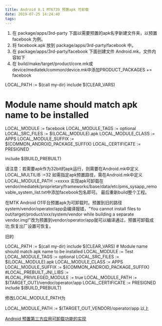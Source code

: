 ```yaml
---
title: Android 8.1 MT6739 预置apk 可卸载
date: 2019-07-25 14:24:40
tags:
---
```


1. 在 package/apps/3rd-party 下面以需要预置的apk名字新建文件夹，以预置 facebook 为例。
2. 将 facebook.apk 放到 package/apps/3rd-party/facebook 中。
3. 在 package/apps/3rd-party/facebook 下面创建文件 Android.mk，文件内容如下
4. 在 build/make/target/product/core.mk或device/mediatek/common/device.mk中添加PRODUCT_PACKAGES += facebook

LOCAL_PATH := $(call my-dir)
include $(CLEAR_VARS)
# Module name should match apk name to be installed
LOCAL_MODULE := facebook
LOCAL_MODULE_TAGS := optional
LOCAL_SRC_FILES := $(LOCAL_MODULE).apk
LOCAL_MODULE_CLASS := APPS
LOCAL_MODULE_SUFFIX := $(COMMON_ANDROID_PACKAGE_SUFFIX)
LOCAL_CERTIFICATE := PRESIGNED

include $(BUILD_PREBUILT)

请注意：若需要apk作为32bit的apk运行，则需要在Android.mk中定义
LOCAL_MULTILIB :=32
如需指定apk预置路径，需在Android.mk中定义LOCAL_MODULE_PATH :=xxxxx
实现apk可卸载在
vendor/mediatek/proprietary/frameworks/base/data/etc/pms_sysapp_removable_system_list.txt中添加facebook包名即可。
最后重新build整个工程。

在MTK Android O1平台预置apk为可卸载时。预置到旧的路径system/vendor/operator/app会编译报错，"You cannot install files to out/target/product/xxx/system/vendor while building a separate vendor.img!"改为预置到vendor/operator/app就可以编译通过，预置可卸载成功,恢复出厂设置可恢复。

旧的

LOCAL_PATH := $(call my-dir)
include $(CLEAR_VARS)
\# Module name should match apk name to be installed
LOCAL_MODULE := Test
LOCAL_MODULE_TAGS := optional
LOCAL_SRC_FILES := $(LOCAL_MODULE).apk
LOCAL_MODULE_CLASS := APPS
LOCAL_MODULE_SUFFIX := $(COMMON_ANDROID_PACKAGE_SUFFIX)
\#LOCAL_PREBUILT_JNI_LIBS := \
\#LOCAL_PRIVILEGED_MODULE := true
LOCAL_MODULE_PATH := $(TARGET_OUT)/vendor/operator/app
LOCAL_CERTIFICATE := PRESIGNED
include $(BUILD_PREBUILT)

修改LOCAL_MODULE_PATH为

LOCAL_MODULE_PATH := $(TARGET_OUT_VENDOR)/operator/app
以上

[Android 预置第三方应用可卸载功能的实现](https://blog.csdn.net/pirionFordring/article/details/83586037)

